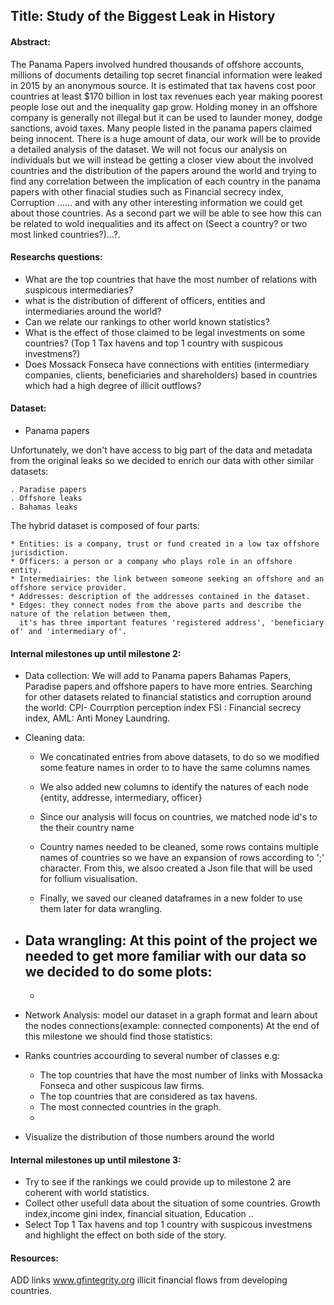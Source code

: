 ## Title: Study of the Biggest Leak in History
#### Abstract:

The Panama Papers involved hundred thousands of offshore accounts, millions of documents detailing top secret financial information were leaked in 2015 by an anonymous source. It is estimated that tax havens cost poor countries at least $170 billion in lost tax revenues each year making poorest people lose out and the inequality gap grow. Holding money in an offshore company is generally not illegal but it can be used to launder money, dodge sanctions, avoid taxes. Many people listed in the panama papers claimed being innocent. There is a huge amount of data, our work will be to provide a detailed analysis of the dataset. We will not focus our analysis on individuals but we will instead  be getting a closer view about the involved countries and the distribution of the papers  around the world and trying to find any correlation between the implication of each country in the panama papers with other finacial studies such as Financial secrecy index, Corruption ...... and with any other interesting information we could get about those countries. As a second part we will be able to see how this can be related to wold inequalities and its affect on (Seect a country? or two most linked countries?)...?.  

#### Researchs questions: 
- What are the top countries that have the most number of relations with suspicous intermediaries? 
- what is the distribution of different of officers, entities and intermediaries around the world?
- Can we relate our rankings to other world known statistics? 
- What is the effect of those claimed to be legal investments on some countries? (Top 1 Tax havens and top 1 country with suspicous investmens?)
- Does Mossack Fonseca have connections with entities (intermediary companies, clients, beneficiaries and shareholders) based in countries which had a high degree of illicit outflows?
#### Dataset:
- Panama papers

Unfortunately, we don't have access to big part of the data and metadata from the original leaks so we decided to enrich our data with other similar datasets:

    . Paradise papers
    . Offshore leaks
    . Bahamas leaks
    
The hybrid dataset is composed of four parts: 

    * Entities: is a company, trust or fund created in a low tax offshore jurisdiction.
    * Officers: a person or a company who plays role in an offshore entity.
    * Intermediairies: the link between someone seeking an offshore and an offshore service provider.
    * Addresses: description of the addresses contained in the dataset.
    * Edges: they connect nodes from the above parts and describe the nature of the relation between them, 
      it's has three important features 'registered address', 'beneficiary of' and 'intermediary of'.
     
#### Internal milestones up until milestone 2:
- Data collection:
    We will add to Panama papers Bahamas Papers, Paradise papers and offshore papers to have more entries.                         Searching for other datasets related to financial statistics and corruption around the world: CPI- Courrption perception index
    FSI : Financial secrecy index, AML: Anti Money Laundring. 
- Cleaning data: 
    - We concatinated entries from above datasets, to do so we modified some feature names in order to to have the same
      columns names 
      
    - We also added new columns to identify the natures of each node {entity, addresse, intermediary, officer}
    
    - Since our analysis will focus on countries, we matched node id's to the their country name 
    
    - Country names needed to be cleaned, some rows contains multiple names of countries so we have an expansion of rows
        according to ';' character. From this, we alsoo created a Json file that will be used for follium visualisation.
      
    - Finally, we saved our cleaned dataframes in a new folder to use them later for data wrangling.
    
- Data wrangling: 
At this point of the project we needed to get more familiar with our data so we decided to do some plots:
    - 
    - 
- Network Analysis: 
  model our dataset in a graph format and learn about the nodes connections(example: connected components) 
At the end of this milestone we should find those statistics:
- Ranks countries accourding to several number of classes e.g:
  - The top countries that have the most number of links with Mossacka Fonseca and other suspicous law firms.
  - The top countries that are considered as tax havens.
  - The most connected countries in the graph.
  -
- Visualize the distribution of those numbers around the world 
#### Internal milestones up until milestone 3:

- Try to see if the rankings we could provide up to milestone 2 are coherent with world statistics.
- Collect other usefull data about the situation of some countries. Growth index,income gini index, financial situation, Education ..
- Select Top 1 Tax havens and top 1 country with suspicous investmens and highlight the effect on both side of the story.

#### Resources:
ADD links
www.gfintegrity.org illicit financial flows from developing countries.
